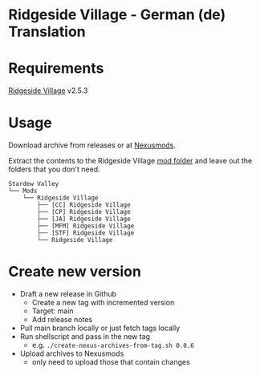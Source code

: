 # Ridgeside Village - German (de) Translation

# Requirements

[Ridgeside Village](https://www.nexusmods.com/stardewvalley/mods/7286) v2.5.3

# Usage

Download archive from releases or at [Nexusmods](https://www.nexusmods.com/stardewvalley/mods/TODO).

Extract the contents to the Ridgeside Village [mod folder](https://ridgeside.fandom.com/wiki/Install_Guide#First-time_install) and leave out the folders that you don't need.

```
Stardew Valley
└── Mods
    └── Ridgeside Village
        ├── [CC] Ridgeside Village
        ├── [CP] Ridgeside Village
        ├── [JA] Ridgeside Village
        ├── [MFM] Ridgeside Village
        ├── [STF] Ridgeside Village
        └── Ridgeside Village
```

# Create new version

- Draft a new release in Github
  - Create a new tag with incremented version
  - Target: main
  - Add release notes
- Pull main branch locally or just fetch tags locally
- Run shellscript and pass in the new tag
  - e.g. `./create-nexus-archives-from-tag.sh 0.0.6`
- Upload archives to Nexusmods
  - only need to upload those that contain changes
